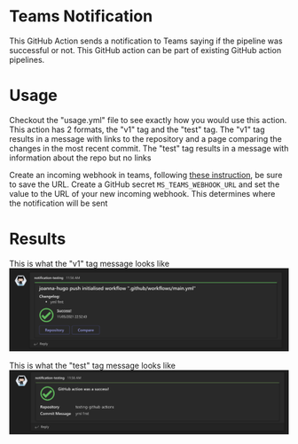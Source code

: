 # Teams Notification
This GitHub Action sends a notification to Teams saying if the pipeline was successful or not.
This GitHub action can be part of existing GitHub action pipelines.

# Usage
Checkout the "usage.yml" file to see exactly how you would use this action.
This action has 2 formats, the "v1" tag and the "test" tag. The "v1" tag results in a message with
links to the repository and a page comparing the changes in the most recent commit.
The "test" tag results in a message with information about the repo but no links

Create an incoming webhook in teams, following [these instruction](https://docs.microsoft.com/en-us/microsoftteams/platform/webhooks-and-connectors/how-to/add-incoming-webhook#create-incoming-webhook-1), be sure to save the URL.
Create a GitHub secret `MS_TEAMS_WEBHOOK_URL` and set the value to the URL of your new incoming webhook.
This determines where the notification will be sent

# Results
This is what the "v1" tag message looks like
![v1 results](v1.jpg)

This is what the "test" tag message looks like
![test results](test.jpg)